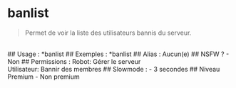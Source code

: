 # banlist

> Permet de voir la liste des utilisateurs bannis du serveur.

<br>
## Usage :
*banlist
## Exemples :
*banlist
## Alias :
Aucun(e)
## NSFW ?
- Non
## Permissions :
Robot: Gérer le serveur
<br>
Utilisateur: Bannir des membres
## Slowmode :
- 3 secondes
## Niveau Premium
- Non premium